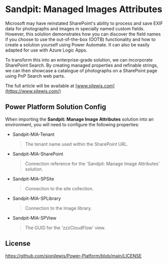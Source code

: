 # Sandpit: Managed Images Attributes

Microsoft may have reinstated SharePoint's ability to process and save EXIF data for photographs and images in specially named custom fields. However, this solution demonstrates how you can discover the field names if you choose to use the out-of-the-box (OOTB) functionality and how to create a solution yourself using Power Automate. It can also be easily adapted for use with Azure Logic Apps.

To transform this into an enterprise-grade solution, we can incorporate SharePoint Search. By creating managed properties and refinable strings, we can then showcase a catalogue of photographs on a SharePoint page using PnP Search web parts.

The full article will be available at [www.sjlewis.com](https://www.sjlewis.com/)

## Power Platform Solution Config

When importing the **Sandpit: Manage Image Attributes** solution into an environment, you will need to configure the following properties:

- Sandpit-MIA-Tenant
  > The tenant name used within the SharePoint URL.
- Sandpit-MIA-SharePoint
  > Connection reference for the 'Sandpit: Manage Image Attributes' solution.
- Sandpit-MIA-SPSite
  > Connection to the site collection.
- Sandpit-MIA-SPLibrary
  > Connection to the Image library.
- Sandpit-MIA-SPView
  > The GUID for the 'zzzCloudFlow' view.

## License

https://github.com/sionjlewis/Power-Platform/blob/main/LICENSE
